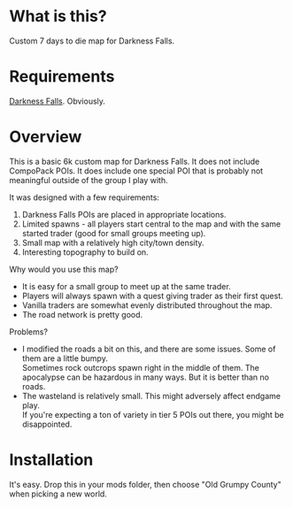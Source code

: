 # What is this?

Custom 7 days to die map for Darkness Falls.

# Requirements
[Darkness Falls](https://dev.azure.com/KhaineUK/_git/DarknessFallsA20).  Obviously.

# Overview

This is a basic 6k custom map for Darkness Falls.
It does not include CompoPack POIs.  It does include one special POI that is probably not meaningful outside of the group I play with.

It was designed with a few requirements:
1) Darkness Falls POIs are placed in appropriate locations.
2) Limited spawns - all players start central to the map and with the same started trader (good for small groups meeting up).
3) Small map with a relatively high city/town density.
3) Interesting topography to build on.

Why would you use this map?
- It is easy for a small group to meet up at the same trader.
- Players will always spawn with a quest giving trader as their first quest. 
- Vanilla traders are somewhat evenly distributed throughout the map.
- The road network is pretty good.  

Problems?
- I modified the roads a bit on this, and there are some issues.  Some of them are a little bumpy.  
  Sometimes rock outcrops spawn right in the middle of them.  The apocalypse can be hazardous in many ways.  But it is better than no roads.
- The wasteland is relatively small.  This might adversely affect endgame play.  
  If you're expecting a ton of variety in tier 5 POIs out there, you might be disappointed.
  
# Installation
It's easy.  Drop this in your mods folder, then choose "Old Grumpy County" when picking a new world.
